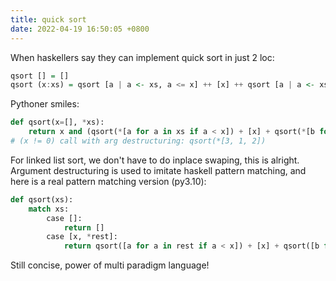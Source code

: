 ```yaml
---
title: quick sort
date: 2022-04-19 16:50:05 +0800
---
```

When haskellers say they can implement quick sort in just 2 loc:

``` haskell
qsort [] = []
qsort (x:xs) = qsort [a | a <- xs, a <= x] ++ [x] ++ qsort [a | a <- xs, a > x]
```

Pythoner smiles:

``` python
def qsort(x=[], *xs):
	return x and (qsort(*[a for a in xs if a < x]) + [x] + qsort(*[b for b in xs if b >=x]))
# (x != 0) call with arg destructuring: qsort(*[3, 1, 2])
```

For linked list sort, we don't have to do inplace swaping, this is
alright. Argument destructuring is used to imitate haskell pattern
matching, and here is a real pattern matching version (py3.10):

``` python
def qsort(xs):
    match xs:
        case []:
            return []
        case [x, *rest]:
            return qsort([a for a in rest if a < x]) + [x] + qsort([b for b in rest if b >=x])
```

Still concise, power of multi paradigm language!
